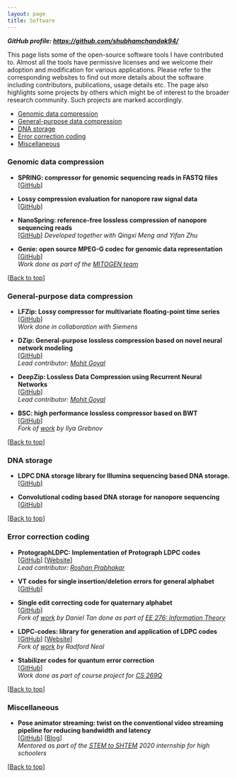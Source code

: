 ```yaml
---
layout: page
title: Software
---
```

_**GitHub profile: <https://github.com/shubhamchandak94/>**_

This page lists some of the open-source software tools I have contributed to.
Almost all the tools have permissive licenses and we welcome their adoption and
modification for various applications.
Please refer to the corresponding websites to find out more details about the software
including contributors, publications, usage details etc.
The page also highlights some projects by others which might be of interest to
 the broader research community.
Such projects are marked accordingly.

- [Genomic data compression](#genomic-data-compression)
- [General-purpose data compression](#general-data-compression)
- [DNA storage](#dna-storage)
- [Error correction coding](#error-correction-coding)
- [Miscellaneous](#miscellaneous)

### Genomic data compression
- **SPRING: compressor for genomic sequencing reads in FASTQ files**  
  [[GitHub](https://github.com/shubhamchandak94/Spring/)]

- **Lossy compression evaluation for nanopore raw signal data**  
  [[GitHub](https://github.com/shubhamchandak94/lossy_compression_evaluation)]

- **NanoSpring: reference-free lossless compression of nanopore sequencing reads**  
  [[GitHub](https://github.com/qm2/NanoSpring)]
  _Developed together with Qingxi Meng and Yifan Zhu_

- **Genie: open source MPEG-G codec for genomic data representation**  
  [[GitHub](https://github.com/mitogen/genie/)]  
  _Work done as part of the [MITOGEN team](https://mitogen.github.io/)_

<a id="general-data-compression"></a>[[Back to top](#top_anchor_)]
### General-purpose data compression
- **LFZip: Lossy compressor for multivariate floating-point time series**  
  [[GitHub](https://github.com/shubhamchandak94/LFZip/)]  
  _Work done in collaboration with Siemens_

- **DZip: General-purpose lossless compression based on novel neural network modeling**  
  [[GitHub](https://github.com/mohit1997/Dzip-torch/)]   
  _Lead contributor: [Mohit Goyal](https://scholar.google.com/citations?user=M7S3soEAAAAJ&hl=en)_

- **DeepZip: Lossless Data Compression using Recurrent Neural Networks**  
  [[GitHub](https://github.com/mohit1997/DeepZip)]  
  _Lead contributor: [Mohit Goyal](https://scholar.google.com/citations?user=M7S3soEAAAAJ&hl=en)_

- **BSC: high performance lossless compressor based on BWT**  
  [[GitHub](https://github.com/shubhamchandak94/libbsc)]  
  _Fork of [work](https://github.com/IlyaGrebnov/libbsc) by Ilya Grebnov_

<a id="dna-storage"></a>[[Back to top](#top_anchor_)]
### DNA storage
- **LDPC DNA storage library for Illumina sequencing based DNA storage.**  
  [[GitHub](https://github.com/shubhamchandak94/LDPC_dna_storage)]

- **Convolutional coding based DNA storage for nanopore sequencing**  
  [[GitHub](https://github.com/shubhamchandak94/nanopore_dna_storage)]

<a id="error-correction-coding"></a>[[Back to top](#top_anchor_)]
### Error correction coding
- **ProtographLDPC: Implementation of Protograph LDPC codes**  
  [[GitHub](https://github.com/shubhamchandak94/ProtographLDPC)] [[Website](https://shubhamchandak94.github.io/ProtographLDPC/)]  
  _Lead contributor: [Roshan Prabhakar](https://github.com/roshanprabhakar)_

- **VT codes for single insertion/deletion errors for general alphabet**  
  [[GitHub](https://github.com/shubhamchandak94/VT_codes)]

- **Single edit correcting code for quaternary alphabet**  
  [[GitHub](https://github.com/shubhamchandak94/single-edit-correcting-code)]  
  _Fork of [work](https://github.com/dtch1997/single-edit-correcting-code) by Daniel Tan done as part of [EE 276: Information Theory](https://theinformaticists.com/category/blog/information-theory-winter-2020/)_

- **LDPC-codes: library for generation and application of LDPC codes**  
  [[GitHub](https://github.com/shubhamchandak94/LDPC-codes)] [[Website](https://shubhamchandak94.github.io/LDPC-codes/)]  
  _Fork of [work](https://github.com/radfordneal/LDPC-codes) by Radford Neal_

- **Stabilizer codes for quantum error correction**  
  [[GitHub](https://github.com/shubhamchandak94/stabilizer_code)]  
  _Work done as part of course project for [CS 269Q](https://cs269q.stanford.edu/)_

<a id="miscellaneous"></a>[[Back to top](#top_anchor_)]
### Miscellaneous
- **Pose animator streaming: twist on the conventional video streaming pipeline for reducing bandwidth and latency**  
  [[GitHub](https://github.com/roshanprabhakar/pose-animator-stream/)] [[Blog](https://theinformaticists.com/2020/08/25/keypoint-centric-video-processing-for-reducing-net-latency-in-video-streaming/)]  
  _Mentored as part of the [STEM to SHTEM](https://compression.stanford.edu/summer-internships-high-school-students) 2020 internship for high schoolers_



[[Back to top](#top_anchor_)]
